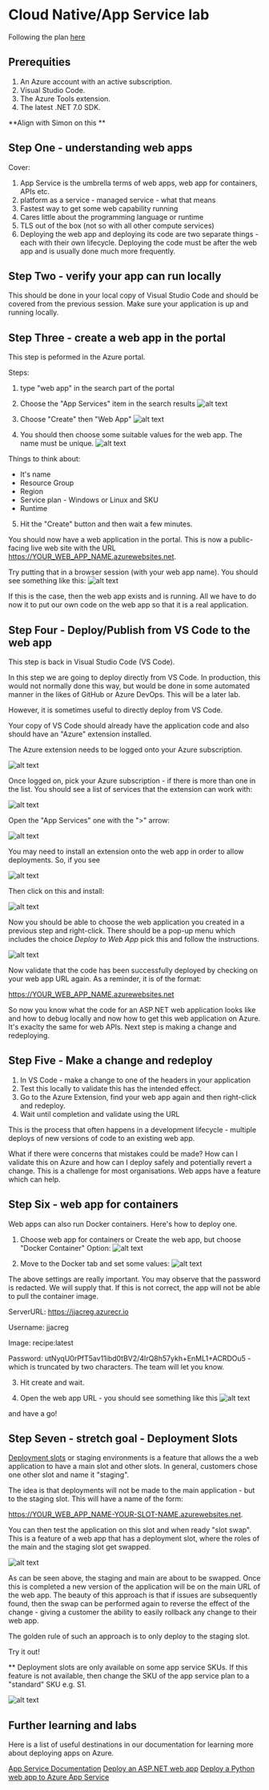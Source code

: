 # Cloud Native/App Service lab
Following the plan [here](https://learn.microsoft.com/en-us/azure/app-service/quickstart-dotnetcore?tabs=net70&pivots=development-environment-vscode)

## Prerequities
1. An Azure account with an active subscription.
2. Visual Studio Code.
3. The Azure Tools extension.
4. The latest .NET 7.0 SDK.

**Align with Simon on this **

## Step One - understanding web apps
Cover:
1. App Service is the umbrella terms of web apps, web app for containers, APIs etc.
2. platform as a service - managed service - what that means
3. Fastest way to get some web capability running
4. Cares little about the programming language or runtime
5. TLS out of the box (not so with all other compute services)
6. Deploying the web app and deploying its code are two separate things - each with their own lifecycle. Deploying the code must be after the web app and is usually done much more frequently.

## Step Two - verify your app can run locally
This should be done in your local copy of Visual Studio Code and should be covered from the previous session. 
Make sure your application is up and running locally.

## Step Three - create a web app in the portal
This step is peformed in the Azure portal.

Steps:
1. type "web app" in the search part of the portal
2. Choose the "App Services" item in the search results
![alt text](./images/portal-web-apps.png "App Services")

3. Choose "Create" then "Web App"
![alt text](./images/portal-web-app-create.png "create web app")
   
4. You should then choose some suitable values for the web app. The name must be unique. 
![alt text](./images/portal-web-app-create-options.png "web app create options")

Things to think about:
* It's name
* Resource Group
* Region
* Service plan - Windows or Linux and SKU
* Runtime

5. Hit the "Create" button and then wait a few minutes.

You should now have a web application in the portal. This is now a public-facing live web site with the URL https://YOUR_WEB_APP_NAME.azurewebsites.net.

Try putting that in a browser session (with your web app name). You should see something like this:
![alt text](./images/empty-web-app-runnning.png "web app running before code")

If this is the case, then the web app exists and is running. All we have to do now it to put our own code on the web app so that it is a real application.

## Step Four - Deploy/Publish from VS Code to the web app
This step is back in Visual Studio Code (VS Code).

In this step we are going to deploy directly from VS Code. In production, this would not normally done this way, but would be done in some automated manner in the likes of GitHub or Azure DevOps. This will be a later lab.

However, it is sometimes useful to directly deploy from VS Code.

Your copy of VS Code should already have the application code and also should have an "Azure" extension installed.

The Azure extension needs to be logged onto your Azure subscription.

![alt text](./images/vscode-azure-extension.png "sign-in to Azure in VS Code")

Once logged on, pick your Azure subscription - if there is more than one in the list. You should see a list of services that the extension can work with:

![alt text](./images/vscode-azure-list.png "Azure extension in VS Code")

Open the "App Services" one with the ">" arrow:

![alt text](./images/vscode-app-service-list.png "App Services in VS Code")

You may need to install an extension onto the web app in order to allow deployments. So, if you see

![alt text](./images/app-service-install-extension.png "App Service Extension in VS Code")

Then click on this and install:

![alt text](./images/app-services-extension.png "Install App Service Extension in VS Code")

Now you should be able to choose the web application you created in a previous step and right-click. There should be a pop-up menu which includes the choice *Deploy to Web App* pick this and follow the instructions.

![alt text](./images/app-service-deploy-to-web-app.png "Deploy to web app")

Now validate that the code has been successfully deployed by checking on your web app URL again. As a reminder, it is of the format:

https://YOUR_WEB_APP_NAME.azurewebsites.net

So now you know what the code for an ASP.NET web application looks like and how to debug locally and now how to get this web application on Azure. It's exaclty the same for web APIs. Next step is making a change and redeploying.


## Step Five - Make a change and redeploy
1. In VS Code - make a change to one of the headers in your application
2. Test this locally to validate this has the intended effect.
3. Go to the Azure Extension, find your web app again and then right-click and redeploy.
4. Wait until completion and validate using the URL

This is the process that often happens in a development lifecycle - multiple deploys of new versions of code to an existing web app.

What if there were concerns that mistakes could be made? How can I validate this on Azure and how can I deploy safely and potentially revert a change. This is a challenge for most organisations. Web apps have a feature which can help.

## Step Six - web app for containers
Web apps can also run Docker containers. Here's how to deploy one.

1. Choose web app for containers or Create the web app, but choose "Docker Container" Option:
![alt text](./images/app-service-choose-docker.png "App Services choose docker")

3. Move to the Docker tab and set some values:
![alt text](./images/app-service-container-settings.png "App Services container settings")

The above settings are really important. You may observe that the password is redacted. We will supply that. If this is not correct, the app will not be able to pull the container image.

ServerURL: https://jjacreg.azurecr.io

Username: jjacreg

Image: recipe:latest

Password: utNyqU0rPfT5av11ibd0tBV2/4IrQ8h57ykh+EnML1+ACRDOu5 - which is truncated by two characters. The team will let you know.

3. Hit create and wait.

4. Open the web app URL - you should see something like this
![alt text](./images/app-service-container-recipe.png "Recipe bot")

and have a go!

## Step Seven - stretch goal - Deployment Slots
[Deployment slots](https://learn.microsoft.com/en-us/azure/app-service/deploy-staging-slots?tabs=portal) or staging environments is a feature that allows the a web application to have a main slot and other slots. In general, customers chose one other slot and name it "staging".

The idea is that deployments will not be made to the main application - but to the staging slot. This will have a name of the form:

https://YOUR_WEB_APP_NAME-YOUR-SLOT-NAME.azurewebsites.net.

You can then test the application on this slot and when ready "slot swap". This is a feature of a web app that has a deployment slot, where the roles of the main and the staging slot get swapped.

![alt text](./images/deployment-slot-swap.png "App Services deployment slot")

As can be seen above, the staging and main are about to be swapped. Once this is completed a new version of the application will be on the main URL of the web app. The beauty of this approach is that if issues are subsequently found, then the swap can be performed again to reverse the effect of the change - giving a customer the ability to easily rollback any change to their web app.

The golden rule of such an approach is to only deploy to the staging slot.

Try it out!

** Deployment slots are only available on some app service SKUs. If this feature is not available, then change the SKU of the app service plan to a "standard" SKU e.g. S1.

![alt text](./images/app-service-choose-docker.png "App Services choose docker")

## Further learning and labs
Here is a list of useful destinations in our documentation for learning more about deploying apps on Azure.

[App Service Documentation](https://learn.microsoft.com/en-us/azure/app-service/)
[Deploy an ASP.NET web app](https://learn.microsoft.com/en-us/azure/app-service/quickstart-dotnetcore?tabs=net70&pivots=development-environment-vscode)
[Deploy a Python web app to Azure App Service](https://learn.microsoft.com/en-us/azure/app-service/quickstart-python?tabs=flask%2Cwindows%2Cazure-cli%2Cvscode-deploy%2Cdeploy-instructions-azportal%2Cterminal-bash%2Cdeploy-instructions-zip-azcli)

[]()

